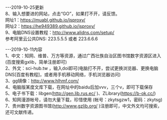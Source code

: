 ---2019-10-25更新</br>
8、输入想要进的网站，点击“GO”，如果打不开，请反馈。</br>
网址1：https://muabl.github.io/jsproxy/ </br>
网址2：https://he949389.github.io/jsproxy/ </br>
9、电脑DNS设置教程：http://www.alidns.com/setup/ </br>
参考阿里云公共DNS: 223.5.5.5 或者 223.6.6.6

---2019-10-11内容 </br>
1、中文：知网、维普、万方等资源，通过广西壮族自治区图书馆数字资源区进入(百度搜索gxlib，简单注册即可) </br>
2、外文：sci-hub.tw ，输入doi即可(电脑打不开，尝试更换浏览器、更换电脑DNS[百度有教程]，或者用手机移动网络，手机浏览器访问) </br>
3、gg镜像：http://www.hlhmf.com/ </br>
4、电脑版某度文库下载，在网址中的baidu后加vvv，三个v，即可下载保存 </br>
5、电子书下载：libgen(http://gen.lib.rus.ec/ )、ZLibrary(https://b-ok.cc/) </br>
6、知网漫游帐号，请勿大量下载，珍惜使用 (帐号：zkytsgzw1，密码：zkytsg) </br>
7、贵州数字资源图书馆(http://www.gzlib.org/ )注册即可，中文外文均可搜索，还可文献传递。
